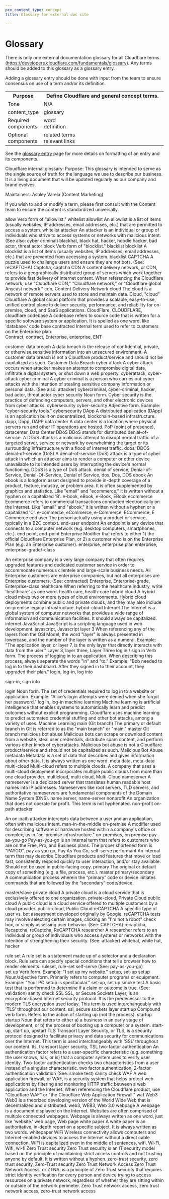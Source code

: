 ```yaml
---
pcx_content_type: concept
title: Glossary for external doc site

---
```


# Glossary

There is only one external documentation glossary for all Cloudflare terms (https://developers.cloudflare.com/fundamentals/glossary). Any terms should be added to this glossary as a glossary entry.

Adding a glossary entry should be done with input from the team to ensure consensus on use of a term and/or its definition.

<table>
    <tr>
        <th style="width:20%">Purpose</th>
        <th>Define Cloudflare and general concept terms.</th>
    </tr>
    <tr>
        <td>Tone</td>
        <td>N/A</td>
    </tr>
    <tr>
        <td>content_type</td>
        <td>glossary</td>
    </tr>
    <tr>
        <td>Required components</td>
        <td>word<br/>definition</td>
    </tr>
    <tr>
        <td>Optional components</td>
        <td>related terms<br/>relevant links</td>
    </tr>
</table>

See the [glossary entry](/style-guide/content-strategy/documentation-content-strategy/component-attributes/glossary-entry/) page for more details on formatting of an entry and its components.

Cloudflare internal glossary:
Purpose:
This glossary is intended to serve as the single source of truth for the language we use to describe our business. It is a living document that will be updated regularly as our company and brand evolves.

Maintainers:
Ashley Varela (Content Marketing)

If you wish to add or modify a term, please first consult with the Content team to ensure the content is standardized universally.



allow	Verb form of "allowlist."	whitelist
allowlist	An allowlist is a list of items (usually websites, IP addresses, email addresses, etc.) that are permitted to access a system.	whitelist
attacker	An attacker is an individual or group of individuals who strive to access systems or networks with malicious intent. (See also: cyber criminal)	blackhat, black hat, hacker, hoodie hacker, bad actor, threat actor
block	Verb form of "blocklist."	blacklist
blocklist	A blocklist is a list of items (usually websites, IP addresses, email addresses, etc.) that are prevented from accessing a system.	blacklist
CAPTCHA	A puzzle used to challenge users and ensure they are not bots. (See: reCAPTCHA)	Captcha, captcha
CDN	A content delivery network, or CDN, refers to a geographically distributed group of servers which work together to provide fast delivery of Internet content. When referencing the Cloudflare network, use "Cloudflare CDN," "Cloudflare network," or "Cloudflare global Anycast network."	cdn, Content Delivery Network
cloud	The cloud is a network of remote servers used to store and maintain data.	Cloud, "cloud"
Cloudflare	A global cloud platform that provides a scalable, easy-to-use, unified control plane to deliver security, performance, and reliability for on-premise, cloud, and SaaS applications.	CloudFlare, CLOUDFLARE, cloudflare
codebase	A codebase refers to source code that is written for a specific software system or application. It is spelled as one word, like 'database.'	code base
contracted	Internal term used to refer to customers on the Enterprise plan.	
Contract, contract, Enterprise, enterprise, ENT

customer data breach	A data breach is the release of confidential, private, or otherwise sensitive information into an unsecured environment. A customer data breach is not a Cloudflare product/service and should not be capitalized as such.	Customer Data Breach
cyber attack	A cyber attack occurs when attacker makes an attempt to compromise digital data, infiltrate a digital system, or shut down a web property.	cyberattack, cyber-attack
cyber criminal	A cyber criminal is a person who carries out cyber attacks with the intention of stealing sensitive company information or personal data. (See also: attacker)	cybercriminal, cyber-criminal, hacker, bad actor, threat actor
cyber security	Noun form. Cyber security is the practice of defending computers, servers, and other electronic devices from cyber attacks.	cybersecurity
cyber-security	Adjective form. Example: "cyber-security tools."	cybersecurity
DApp	A distributed application (DApp) is an application built on decentralized, blockchain-based infrastructure.	dapp, Dapp, DAPP
data center	A data center is a location where physical servers run and other IT operations are hosted.	PoP (point of presence), datacenter, Data Center
DDoS	DDoS stands for distributed denial-of-service. A DDoS attack is a malicious attempt to disrupt normal traffic of a targeted server, service or network by overwhelming the target or its surrounding infrastructure with a flood of Internet traffic.	ddos, DDOS
denial-of-service (DoS)	A denial-of-service (DoS) attack is a type of cyber attack in which an attacker aims to render a computer or other device unavailable to its intended users by interrupting the device's normal functioning. DDoS is a type of DoS attack.	denial of service, Denial-of-Service, Denial-Of-Service, Denial of Service, dos, Dos, DOS
ebook	An ebook is a longform asset designed to provide in-depth coverage of a product, feature, industry, or problem area. It is often supplemented by graphics and statistics. Like "email" and "ecommerce," it is written without a hyphen or a capitalized 'B'.	e-book, eBook, e-Book, EBook
ecommerce	Ecommerce refers to commercial transactions conducted electronically on the Internet. Like "email" and "ebook," it is written without a hyphen or a capitalized 'C'.	e-commerce, eCommerce, e-Commerce, ECommerce, E Commerce
end user	The person actually using a product or service, typically in a B2C context.	end-user
endpoint	An endpoint is any device that connects to a computer network (e.g. desktop computers, smartphones, etc.).	end point, end-point
Enterprise	Modifier that refers to either 1) the official Cloudflare Enterprise Plan, or 2) a customer who is on the Enterprise Plan (e.g. an Enterprise customer).	enterprise, enterprise plan
enterprise, enterprise-grade/-class

An enterprise company is a very large company that often requires upgraded features and dedicated customer service in order to accommodate numerous clientele and large-scale business needs. All Enterprise customers are enterprise companies, but not all enterprises are Enterprise customers. (See: contracted)	Enterprise, Enterprise-grade, Enterprise-class
healthcare	When referring to the healthcare industry, write 'healthcare' as one word.	health care, health-care
hybrid cloud	A hybrid cloud mixes two or more types of cloud environments. Hybrid cloud deployments combine public and private clouds, and they may also include on-premise legacy infrastructure.	hybrid-cloud
Internet	The Internet is a global system of computer networks that provides a wide range of information and communication facilities. It should always be capitalized.	internet
JavaScript	JavaScript is a scripting language used in web development.	javascript, Javascript
layer 3	When referencing any of the layers from the OSI Model, the word "layer" is always presented in lowercase, and the number of the layer is written as a numeral. Example: "The application layer, or layer 7, is the only layer that directly interacts with data from the user."	Layer 3, layer three, Layer Three
log in / sign in	Verb form. The process of logging in to an application. When describing this process, always separate the words "in" and "to." Example: "Bob needed to log in to their dashboard. After they signed in to their account, they upgraded their plan."	
login, log-in, log into

sign-in, sign into

login	Noun form. The set of credentials required to log in to a website or application. Example: "Alice's login attempts were denied when she forgot her password."	log in, log-in
machine learning	Machine learning is artificial intelligence that enables systems to automatically learn and predict outcomes without explicit programming. Cloudflare uses machine learning to predict automated credential stuffing and other bot attacks, among a variety of uses.	Machine Learning
main (Git branch)	The primary or default branch in Git is referred to as the "main branch" or "main."	master Git branch
malicious bot abuse	Malicious bots can scrape or download content from a website, steal user credentials, distribute spam content, and perform various other kinds of cyberattacks. Malicious bot abuse is not a Cloudflare product/service and should not be capitalized as such.	Malicious Bot Abuse
metadata	Metadata is a set of data that describes and gives information about other data. It is always written as one word.	meta data, meta-data
multi-cloud	Multi-cloud refers to multiple clouds. A company that uses a multi-cloud deployment incorporates multiple public clouds from more than one cloud provider.	multicloud, multi cloud, Multi-Cloud
nameserver	A nameserver is a dedicated server that translates human readable host names into IP addresses. Nameservers like root servers, TLD servers, and authoritative nameservers are fundamental components of the Domain Name System (DNS).	name server, name-server 
nonprofit	An organization that does not operate for profit. This term is not hyphenated.	non-profit
on-path attacker

An on-path attacker intercepts data between a user and an application, often with malicious intent.	man-in-the-middle
on-premise	A modifier used for describing software or hardware hosted within a company's office or complex, as in "on-premise infrastructure."	on-premises, on premise
pay-as-you-go	Pay-as-you-go is an internal term that refers to customers who are on the Free, Pro, and Business plans. The proper shortened form is "PAYGO".	pay as you go, Pay As You Go, self-serve
performant	An internal term that may describe Cloudflare products and features that move or load fast, consistently respond quickly to user interaction, and/or stay available.	Should not be used in public-facing copy.
primary	The original or default copy of something (e.g. a file, process, etc.).	master
primary/secondary	
A communication process wherein the “primary” code or device initiates commands that are followed by the “secondary” code/device.

master/slave
private cloud	A private cloud is a cloud service that is exclusively offered to one organization.	private-cloud, Private Cloud
public cloud	A public cloud is a cloud service offered to multiple customers by a cloud provider.	public-cloud, Public Cloud
reCAPTCHA	A specific type of user vs. bot assessment developed originally by Google. reCAPTCHA tests may involve selecting certain images, clicking an "I'm not a robot" check box, or simply assessing user behavior. (See: CAPTCHA)	recaptcha, Recaptcha, reCaptcha, ReCAPTCHA
researcher	A researcher refers to an individual or group of individuals who access systems or networks with the intention of strengthening their security. (See: attacker)	
whitehat, white hat, hacker

rule set	A rule set is a statement made up of a selector and a declaration block. Rule sets can specify special conditions that tell a browser how to render elements.	ruleset, rule-set
self-serve	(See: pay-as-you-go)	
set up	Verb form. Example: "I set up my website."	setup, set-up
setup	Noun/adjective form. Primarily refers to computer programs or equipment. Example: "Your PC setup is spectacular."	set-up, set up
smoke test	A basic test that is performed to determine if a claim or outcome is true. (See: validation)	sanity check
SSL	SSL, or Secure Sockets Layer, is an encryption-based Internet security protocol. It is the predecessor to the modern TLS encryption used today. This term is used interchangeably with 'TLS' throughout our content.	ssl, secure sockets layer
start up	Compound verb form. Refers to the action of starting up (not the process).	startup
startup	Noun that refers to either a) a business in an early stage of development, or b) the process of booting up a computer or a system.	start-up, start up, upstart
TLS	Transport Layer Security, or TLS, is a security protocol designed to facilitate privacy and data security for communications over the Internet. This term is used interchangeably with 'SSL' throughout our content.	tls, transport layer security, TSL
two-factor authentication	An authentication factor refers to a user-specific characteristic (e.g. something the user knows, has, or is) that a computer system uses to verify user identity. Two-factor authentication checks two characteristics from a user instead of a singular characteristic.	two factor authentication, 2-factor authentication
validation	(See: smoke test)	sanity check
WAF	A web application firewall, or WAF, is a security system that helps protect web applications by filtering and monitoring HTTP traffic between a web application and the Internet. When referencing the Cloudflare product, use "Cloudflare WAF" or "the Cloudflare Web Application Firewall."	waf
Web3	Web3 is a theorized developing version of the World Wide Web that is decentralized and distributed.	web3, WEB3, Web 3.0
webpage	A webpage is a document displayed on the Internet. Websites are often comprised of multiple connected webpages. Webpage is always written as one word, just like 'website.'	web page, Web page
white paper	A white paper is an authoritative, in-depth report on a specific subject. It is always written as two words.	whitepaper
WiFi	Wireless connectivity allows computers and Internet-enabled devices to access the Internet without a direct cable connection. WiFi is capitalized even in the middle of sentences.	wifi, Wi-Fi, Wifi, wi-fi
Zero Trust security	Zero Trust security is an IT security model based on the principle of maintaining strict access controls and not trusting anyone by default. It is written without a hyphen.	zero-trust security, zero trust security, Zero-Trust security
Zero Trust Network Access	Zero Trust Network Access, or ZTNA, is a principle of Zero Trust security that requires strict identity verification for every person and device trying to access resources on a private network, regardless of whether they are sitting within or outside of the network perimeter.	Zero Trust network access, zero trust network access, zero-trust network access
